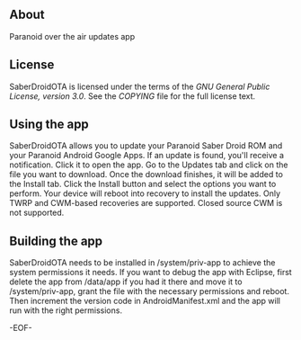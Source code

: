 About
-----

Paranoid over the air updates app


License
-------

SaberDroidOTA is licensed under the terms of the *GNU General Public License,
version 3.0*. See the *COPYING* file for the full license text.


Using the app
-------------

SaberDroidOTA allows you to update your Paranoid Saber Droid ROM and your Paranoid Android Google Apps.
If an update is found, you'll receive a notification. Click it to open the app.
Go to the Updates tab and click on the file you want to download.
Once the download finishes, it will be added to the Install tab. Click the 
Install button and select the options you want to perform. Your device will reboot 
into recovery to install the updates.
Only TWRP and CWM-based recoveries are supported. Closed source CWM is not supported.


Building the app
----------------

SaberDroidOTA needs to be installed in /system/priv-app to achieve the system
permissions it needs. If you want to debug the app with Eclipse, first
delete the app from /data/app if you had it there and move it to /system/priv-app,
grant the file with the necessary permissions and reboot. Then increment the version
code in AndroidManifest.xml and the app will run with the right permissions. 


-EOF-
